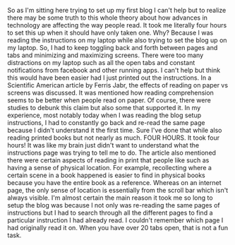 So as I'm sitting here trying to set up my first blog I can't help but to realize there may be some truth to this whole theory about how advances in technology are affecting the way people read. It took me literally four hours to set this up when it should have only taken one. Why? Because I was reading the instructions on my laptop while also trying to set the blog up on my laptop. So, I had to keep toggling back and forth between pages and tabs and minimizing and maximizing screens. There were too many distractions on my laptop such as all the open tabs and constant notifications from facebook and other running apps. I can't help but think this would have been easier had I just printed out the instructions. 
  In a Scientific American article by Ferris Jabr, the effects of reading on paper vs screens was discussed. It was mentioned how reading comprehension seems to be better when people read on paper. Of course, there were studies to debunk this claim but also some that supported it. In my experience, most notably today when I was reading the blog setup instructions, I had to constantly go back and re-read the same page because I didn't understand it the first time. Sure I've done that while also reading printed books but not nearly as much. FOUR HOURS. It took four hours! It was like my brain just didn't want to understand what the instructions page was trying to tell me to do. 
  The article also mentioned there were certain aspects of reading in print that people like such as having a sense of physical location. For example, recollecting where a certain scene in a book happened is easier to find in physical books because you have the entire book as a reference. Whereas on an internet page, the only sense of location is essentially from the scroll bar which isn't always visible. I'm almost certain the main reason it took me so long to setup the blog was because I not only was re-reading the same pages of instructions but I had to search through all the different pages to find a particular instruction I had already read. I couldn't remember which page I had originally read it on. When you have over 20 tabs open, that is not a fun task. 
